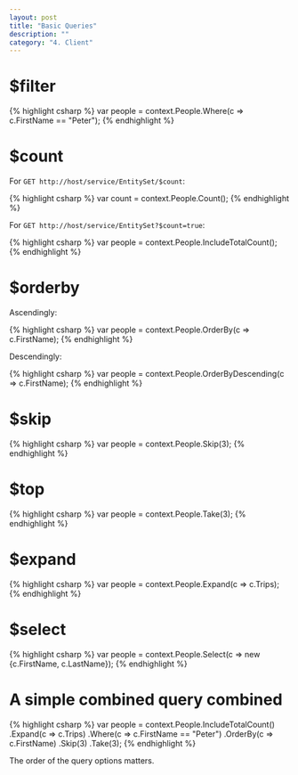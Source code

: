 ```yaml
---
layout: post
title: "Basic Queries"
description: ""
category: "4. Client"
---
```


# $filter

{% highlight csharp %}
var people = context.People.Where(c => c.FirstName == "Peter");
{% endhighlight %}

# $count

For `GET http://host/service/EntitySet/$count`:

{% highlight csharp %}
var count = context.People.Count();
{% endhighlight %}

For `GET http://host/service/EntitySet?$count=true`:

{% highlight csharp %}
var people = context.People.IncludeTotalCount();
{% endhighlight %}

# $orderby

Ascendingly: 

{% highlight csharp %}
var people = context.People.OrderBy(c => c.FirstName);
{% endhighlight %}

Descendingly:

{% highlight csharp %}
var people = context.People.OrderByDescending(c => c.FirstName);
{% endhighlight %}

# $skip

{% highlight csharp %}
var people = context.People.Skip(3);
{% endhighlight %}

# $top

{% highlight csharp %}
var people = context.People.Take(3);
{% endhighlight %}

# $expand

{% highlight csharp %}
var people = context.People.Expand(c => c.Trips);
{% endhighlight %}

# $select

{% highlight csharp %}
var people = context.People.Select(c => new {c.FirstName, c.LastName});
{% endhighlight %}

# A simple combined query combined

{% highlight csharp %}
var people =
    context.People.IncludeTotalCount()
        .Expand(c => c.Trips)
        .Where(c => c.FirstName == "Peter")
        .OrderBy(c => c.FirstName)
        .Skip(3)
        .Take(3);
{% endhighlight %}

The order of the query options matters.